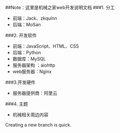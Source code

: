 ##Note：这里是机械之家web开发说明文档
###1. 分工
 - 前端：Jack、zkquinn
 - 后端：MoSan

###2. 开发软件
 - 前端：JavaScript、HTML、CSS
 - 后端：Python
 - 数据库：MySQL
 - 服务器架构 ：aiohttp
 - web服务器：Nginx
 
###3.开发硬件
- 服务器提供商：阿里云

###4. 主题
 - 机械相关周边内容

 Creating a new branch is quick.
